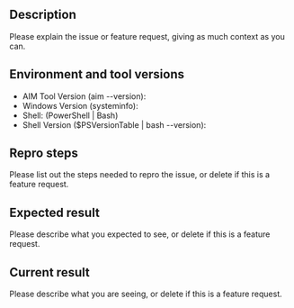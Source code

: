 ## Description

Please explain the issue or feature request, giving as much context as you can.

## Environment and tool versions

- AIM Tool Version (aim --version): 
- Windows Version (systeminfo):
- Shell: (PowerShell | Bash)
- Shell Version ($PSVersionTable | bash --version): 

## Repro steps

Please list out the steps needed to repro the issue, or delete if this is a feature request.

## Expected result

Please describe what you expected to see, or delete if this is a feature request.

## Current result

Please describe what you are seeing, or delete if this is a feature request.
